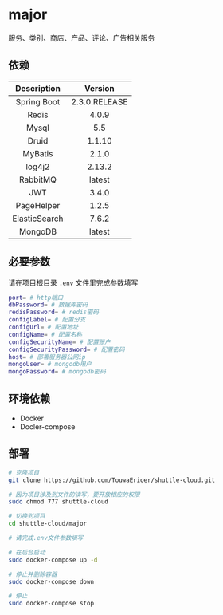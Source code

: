 # major

服务、类别、商店、产品、评论、广告相关服务

## 依赖

| Description | Version|
|  :----: | :----: |
| Spring Boot | 2.3.0.RELEASE |
| Redis | 4.0.9 |
| Mysql | 5.5 |
| Druid | 1.1.10 |
| MyBatis | 2.1.0 |
| log4j2 | 2.13.2 |
| RabbitMQ | latest |
| JWT | 3.4.0 |
| PageHelper | 1.2.5 |
| ElasticSearch | 7.6.2 |
| MongoDB | latest |

## 必要参数

请在项目根目录 `.env` 文件里完成参数填写

```sh
port= # http端口
dbPassword= # 数据库密码
redisPassword= # redis密码
configLabel= # 配置分支
configUrl= # 配置地址
configName= # 配置名称
configSecurityName= # 配置账户
configSecurityPassword= # 配置密码
host= # 部署服务器公网ip
mongoUser= # mongodb用户
mongoPassword= # mongodb密码
```

## 环境依赖

* Docker
* Docler-compose

## 部署

```sh
# 克隆项目
git clone https://github.com/TouwaErioer/shuttle-cloud.git

# 因为项目涉及到文件的读写，要开放相应的权限
sudo chmod 777 shuttle-cloud

# 切换到项目
cd shuttle-cloud/major

# 请完成.env文件参数填写

# 在后台启动
sudo docker-compose up -d

# 停止并删除容器
sudo docker-compose down

# 停止
sudo docker-compose stop
```
